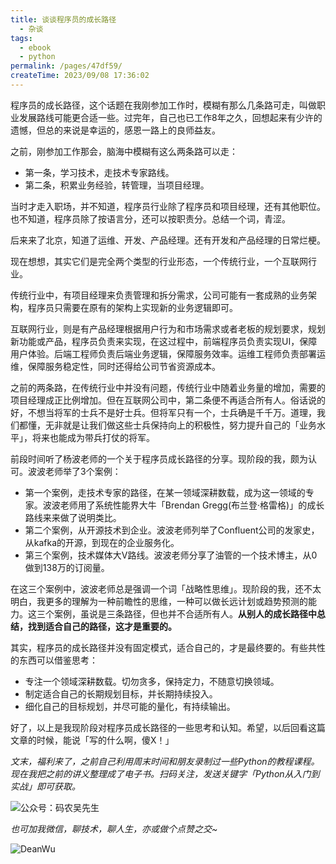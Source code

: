 ```yaml
---
title: 谈谈程序员的成长路径
  - 杂谈
tags:
  - ebook
  - python
permalink: /pages/47df59/
createTime: 2023/09/08 17:36:02
---
```


程序员的成长路径，这个话题在我刚参加工作时，模糊有那么几条路可走，叫做职业发展路线可能更合适一些。过完年，自己也已工作8年之久，回想起来有少许的遗憾，但总的来说是幸运的，感恩一路上的良师益友。

之前，刚参加工作那会，脑海中模糊有这么两条路可以走：

- 第一条，学习技术，走技术专家路线。
- 第二条，积累业务经验，转管理，当项目经理。

当时才走入职场，并不知道，程序员行业除了程序员和项目经理，还有其他职位。也不知道，程序员除了按语言分，还可以按职责分。总结一个词，青涩。

后来来了北京，知道了运维、开发、产品经理。还有开发和产品经理的日常烂梗。

现在想想，其实它们是完全两个类型的行业形态，一个传统行业，一个互联网行业。

传统行业中，有项目经理来负责管理和拆分需求，公司可能有一套成熟的业务架构，程序员只需要在原有的架构上实现新的业务逻辑即可。

互联网行业，则是有产品经理根据用户行为和市场需求或者老板的规划要求，规划新功能或产品，程序员负责来实现，在这过程中，前端程序员负责实现UI，保障用户体验。后端工程师负责后端业务逻辑，保障服务效率。运维工程师负责部署运维，保障服务稳定性，同时还得给公司节省资源成本。

之前的两条路，在传统行业中并没有问题，传统行业中随着业务量的增加，需要的项目经理成正比例增加。但在互联网公司中，第二条便不再适合所有人。俗话说的好，不想当将军的士兵不是好士兵。但将军只有一个，士兵确是千千万。道理，我们都懂，无非就是让我们做这些士兵保持向上的积极性，努力提升自己的「业务水平」，将来也能成为带兵打仗的将军。

前段时间听了杨波老师的一个关于程序员成长路径的分享。现阶段的我，颇为认可。波波老师举了3个案例：

- 第一个案例，走技术专家的路径，在某一领域深耕数载，成为这一领域的专家。波波老师用了系统性能界大牛「Brendan Gregg(布兰登·格雷格)」的成长路线来来做了说明类比。
- 第二个案例，从开源技术到企业。波波老师列举了Confluent公司的发家史，从kafka的开源，到现在的企业服务化。
- 第三个案例，技术媒体大V路线。波波老师分享了油管的一个技术博主，从0做到138万的订阅量。

在这三个案例中，波波老师总是强调一个词「战略性思维」。现阶段的我，还不太明白，我更多的理解为一种前瞻性的思维，一种可以做长远计划或趋势预测的能力。这三个案例，虽说是三条路径，但也并不合适所有人。**从别人的成长路径中总结，找到适合自己的路径，这才是重要的。**

其实，程序员的成长路径并没有固定模式，适合自己的，才是最终要的。有些共性的东西可以借鉴思考：

- 专注一个领域深耕数载。切勿贪多，保持定力，不随意切换领域。
- 制定适合自己的长期规划目标，并长期持续投入。
- 细化自己的目标规划，并尽可能的量化，有持续输出。


好了，以上是我现阶段对程序员成长路径的一些思考和认知。希望，以后回看这篇文章的时候，能说「写的什么啊，傻X！」

*文末，福利来了，之前自己利用周末时间和朋友录制过一些Python的教程课程。现在我把之前的讲义整理成了电子书。扫码关注，发送关键字「Python从入门到实战」即可获取。*


![公众号：码农吴先生](https://gitee.com/pylixm/picture/raw/master/2021-1-31/1612070599145-qrcode_for_gh_b8bb5aa4c568_258.jpg)


*也可加我微信，聊技术，聊人生，亦或做个点赞之交~*


![DeanWu](https://gitee.com/pylixm/picture/raw/master/2021-1-31/1612070712650-DeanWu.jpeg)

